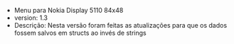- Menu para Nokia Display 5110 84x48
- version: 1.3
- Descrição: Nesta versão foram feitas as atualizações para que os dados fossem salvos em structs ao invés de strings
